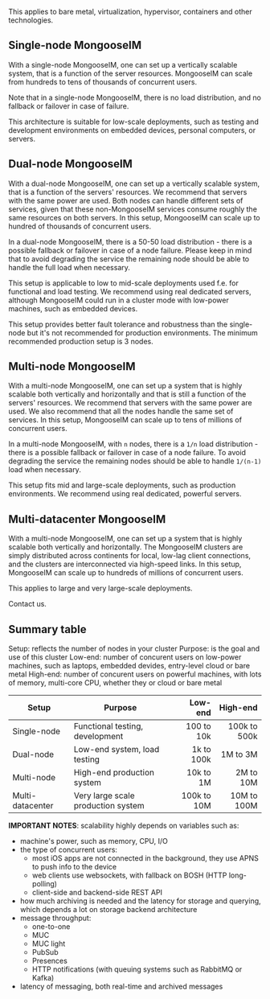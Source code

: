 This applies to bare metal, virtualization, hypervisor, containers and other technologies.

## Single-node MongooseIM

With a single-node MongooseIM, one can set up a vertically scalable system, that is a function of the server resources. MongooseIM can scale from hundreds to tens of thousands of concurrent users.

Note that in a single-node MongooseIM, there is no load distribution, and no fallback or failover in case of failure.

This architecture is suitable for low-scale deployments, such as testing and development environments on embedded devices, personal computers, or servers.

## Dual-node MongooseIM

With a dual-node MongooseIM, one can set up a vertically scalable system, that is a function of the servers' resources. We recommend that servers with the same power are used. Both nodes can handle different sets of services, given that these non-MongooseIM services consume roughly the same resources on both servers. In this setup, MongooseIM can scale up to hundred of thousands of concurrent users.

In a dual-node MongooseIM, there is a 50-50 load distribution - there is a possible fallback or failover in case of a node failure. Please keep in mind that to avoid degrading the service the remaining node should be able to handle the full load when necessary.

This setup is applicable to low to mid-scale deployments used f.e. for functional and load testing.
We recommend using real dedicated servers, although MongooseIM could run in a cluster mode with low-power machines, such as embedded devices.

This setup provides better fault tolerance and robustness than the single-node but it's not recommended for production environments.
The minimum recommended production setup is 3 nodes.

## Multi-node MongooseIM

With a multi-node MongooseIM, one can set up a system that is highly scalable both vertically and horizontally and that is still a function of the servers' resources.
We recommend that servers with the same power are used.
We also recommend that all the nodes handle the same set of services.
In this setup, MongooseIM can scale up to tens of millions of concurrent users.

In a multi-node MongooseIM, with `n` nodes, there is a `1/n` load distribution - there is a possible fallback or failover in case of a node failure.
To avoid degrading the service the remaining nodes should be able to handle  `1/(n-1)` load when necessary.

This setup fits mid and large-scale deployments, such as production environments. We recommend using real dedicated, powerful servers.

## Multi-datacenter MongooseIM

With a multi-node MongooseIM, one can set up a system that is highly scalable both vertically and horizontally. The MongooseIM clusters are simply distributed across continents for local, low-lag client connections, and the clusters are interconnected via high-speed links. In this setup, MongooseIM can scale up to hundreds of millions of concurrent users.

This applies to large and very large-scale deployments.

Contact us.

## Summary table

Setup: reflects the number of nodes in your cluster
Purpose: is the goal and use of this cluster
Low-end: number of concurent users on low-power machines, such as laptops, embedded devides, entry-level cloud or bare metal
High-end: number of concurent users on powerful machines, with lots of memory, multi-core CPU, whether they or cloud or bare metal

Setup | Purpose | Low-end  | High-end
------|---------|---------:|---------:
Single-node | Functional testing, development       | 100  to  10k   | 100k to 500k
Dual-node | Low-end system, load testing            |   1k to 100k   |   1M to   3M
Multi-node | High-end production system             |  10k to   1M   |   2M to  10M
Multi-datacenter | Very large scale production system  | 100k to  10M   |  10M to 100M

**IMPORTANT NOTES**: scalability highly depends on variables such as:

* machine's power, such as memory, CPU, I/O
* the type of concurrent users:
    * most iOS apps are not connected in the background, they use APNS to push info to the device
    * web clients use websockets, with fallback on BOSH (HTTP long-polling)
    * client-side and backend-side REST API
* how much archiving is needed and the latency for storage and querying, which depends a lot on storage backend architecture
* message throughput:
    * one-to-one
    * MUC
    * MUC light
    * PubSub
    * Presences
    * HTTP notifications (with queuing systems such as RabbitMQ or Kafka)
* latency of messaging, both real-time and archived messages
